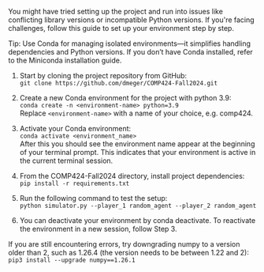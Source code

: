 You might have tried setting up the project and run into issues like conflicting library versions or incompatible Python versions. If you're facing challenges, follow this guide to set up your environment step by step.

Tip: Use Conda for managing isolated environments—it simplifies handling dependencies and Python versions. If you don’t have Conda installed, refer to the Miniconda installation guide.

1. Start by cloning the project repository from GitHub: <br>
`git clone https://github.com/dmeger/COMP424-Fall2024.git`

2. Create a new Conda environment for the project with python 3.9: <br>
`conda create -n <environment-name> python=3.9` <br>
Replace `<environment-name>` with a name of your choice, e.g. comp424. 

3. Activate your Conda environment: <br>
`conda activate <environment_name>` <br>
After this you should see the environment name appear at the beginning of your terminal prompt. This indicates that your environment is active in the current terminal session. 

4. From the COMP424-Fall2024 directory, install project dependencies: <br> 
`pip install -r requirements.txt`

5. Run the following command to test the setup: <br>
`python simulator.py --player_1 random_agent --player_2 random_agent`

6. You can deactivate your environment by conda deactivate.
To reactivate the environment in a new session, follow Step 3.

If you are still encountering errors, try downgrading numpy to a version older than 2, such as 1.26.4 (the version needs to be between 1.22 and 2): <br>
`pip3 install --upgrade numpy==1.26.1`
